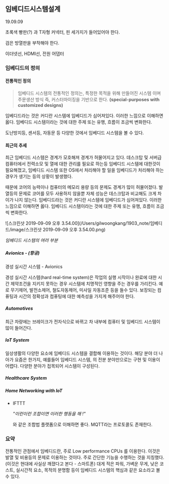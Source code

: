 ## 임베디드시스템설계

19.09.09

초록색 빵판(?) 과 T자형 커넥터, 핀 세가지가 들어있어야 한다.

검은 방열판을 부착해야 한다.

이더넷선, HDMI선, 전원 어댑터 

### 임베디드의 정의

#### 전통적인 정의

> 임베디드 시스템의 전통적인 정의는, 특정한 목적을 위해 만들어진 시스템 이며 주문생산 방식 즉, 커스터마이징을 기반으로 한다. **(special-purposes with customized designs)**

임베디드라는 것은 커디란 시스템에 임베디드가 심어져있다. 이러한 느낌으로 이해하면 옳다. 임베디드 시스템이라는 것에 대한 주제 또는 유행, 흐름이 조금씩 변화한다. 

도난방지등, 센서등, 자동문 등 다양한 것에서 임베디드 시스템을 볼 수 있다. 

#### 최근의 추세

최근 임베디드 시스템은 경계가 모호해져 경계가 허물어지고 있다. 데스크탑 및 서버급 컴퓨터에서 전력소모 및 열에 대한 관리를 필요로 하는등 임베디드 시스템에 대한것이 필요해졌고, 임베디드 시스템 또한 OS에서 처리해야 할 일을 임베디드가 처리해야 하는경우가 생기는 등의 상황이 발생했다. 

때문에 코어의 능력이나 컴퓨터의 메모리 용량 등의 문제도 경계가 많이 허물어졌다. 발열등의 문제로 코어를 모두 사용하지 않을뿐 자체 성능은 데스크탑과 비교해도 크게 차이가 나지 않는다. 임베디드라는 것은 커디란 시스템에 임베디드가 심어져있다. 이러한 느낌으로 이해하면 옳다. 임베디드 시스템이라는 것에 대한 주제 또는 유행, 흐름이 조금씩 변화한다. 

![스크린샷 2019-09-09 오후 3.54.00](/Users/gilwoongkang/1903_note/임베디드/image/스크린샷 2019-09-09 오후 3.54.00.png)

*임베디드 시스템의 여러 부분*

##### Avionics - (항공)

경성 실시간 시스템 - Avionics

경성 실시간 시스템(hard real-time system)은 작업의 실행 시작이나 완료에 대한 시간 제약조건을 지키지 못하는 경우 시스템에 치명적인 영향을 주는 경우를 가리킨다. 예로 무기제어, 발전소제어, 철도자동제어, 미사일 자동조준 등을 들수 있다. 보장되는 컴퓨팅과 시간의 정확성과 컴퓨팅에 대한 예측성을 가지게 해주어야 한다.

##### Automotives

최근 차량에는 브레이크가 전자식으로 바뀌고 차 내부에 컴퓨터 및 임베디드 시스템이 많이 들어간다.

##### IoT System

일상생활의 다양한 요소에 임베디드 시스템을 결합해 이용하는 것이다. 해당 분야 더 나아가 요즘은 한가지, 예를들어 임베디드 시스템, 의 전분 분야만으로는 구현 및 이용이 어렵다. 다양한 분야가 접목되어 시스템이 구성된다.

##### Healthcare System

##### Home Networking with IoT

- IFTTT

  *"이런이런 조합이면 이러한 행동을 해 !"* 

  와 같은 조합법 플랫폼으로 이해하면 좋다. MQTT라는 프로토콜도 존재한다.

### 요약

전통적인 관점에서 임베디드란, 주로 Low performance CPUs 를 이용한다. 이것은 발열 및 비용등의 문제로 이용하는 것이다. 주로 간단한 기능을 수행하는 것을 지칭했다. (이것은 현대에 사실상 깨졌다고 본다 - 스마트폰) 대게 적은 파워, 가벼운 무게, 낮은 코스트, 실시간적 요소, 목적의 분명함 등이 임베디드 시스템의 핵심과 같은 요소라고 볼 수 있다.